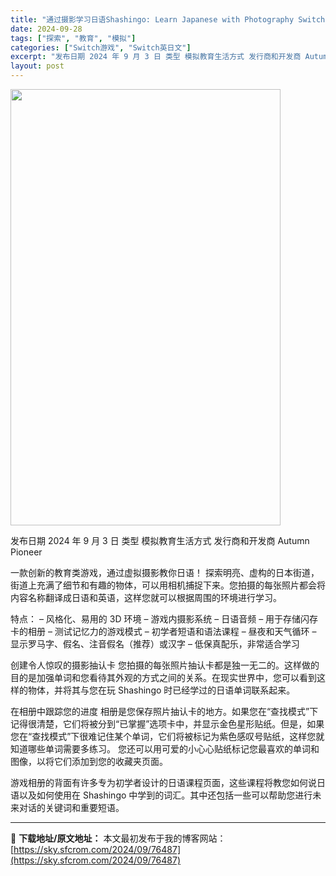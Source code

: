 ```yaml
---
title: "通过摄影学习日语Shashingo: Learn Japanese with Photography Switch NSP (v1.0.0)英文"
date: 2024-09-28
tags: ["探索", "教育", "模拟"]
categories: ["Switch游戏", "Switch英日文"]
excerpt: "发布日期 2024 年 9 月 3 日 类型 模拟教育生活方式 发行商和开发商 Autumn Pioneer 一款创新的教育类游戏，通过虚拟摄影教你日语！ 探索明亮、虚构的日本街道，街道上充满了细节和有趣的物体，可以用相机捕捉下来。您拍摄的每张照片都会将内容名称翻译成日语和英语，这样您就可以根据周围&hellip;"
layout: post
---
```


<img class="aligncenter size-full wp-image-76488" src="https://sky.sfcrom.com/wp-content/uploads/2024/09/2024092811351855.webp" alt="" width="432" height="698" />

发布日期 2024 年 9 月 3 日
类型 模拟教育生活方式
发行商和开发商 Autumn Pioneer

一款创新的教育类游戏，通过虚拟摄影教你日语！
探索明亮、虚构的日本街道，街道上充满了细节和有趣的物体，可以用相机捕捉下来。您拍摄的每张照片都会将内容名称翻译成日语和英语，这样您就可以根据周围的环境进行学习。

特点：
– 风格化、易用的 3D 环境
– 游戏内摄影系统
– 日语音频
– 用于存储闪存卡的相册
– 测试记忆力的游戏模式
– 初学者短语和语法课程
– 昼夜和天气循环
– 显示罗马字、假名、注音假名（推荐）或汉字
– 低保真配乐，非常适合学习

创建令人惊叹的摄影抽认卡
您拍摄的每张照片抽认卡都是独一无二的。这样做的目的是加强单词和您看待其外观的方式之间的关系。在现实世界中，您可以看到这样的物体，并将其与您在玩 Shashingo 时已经学过的日语单词联系起来。

在相册中跟踪您的进度
相册是您保存照片抽认卡的地方。如果您在“查找模式”下记得很清楚，它们将被分到“已掌握”选项卡中，并显示金色星形贴纸。但是，如果您在“查找模式”下很难记住某个单词，它们将被标记为紫色感叹号贴纸，这样您就知道哪些单词需要多练习。
您还可以用可爱的小心心贴纸标记您最喜欢的单词和图像，以将它们添加到您的收藏夹页面。

游戏相册的背面有许多专为初学者设计的日语课程页面，这些课程将教您如何说日语以及如何使用在 Shashingo 中学到的词汇。其中还包括一些可以帮助您进行未来对话的关键词和重要短语。

---
📖 **下载地址/原文地址：** 本文最初发布于我的博客网站：[https://sky.sfcrom.com/2024/09/76487](https://sky.sfcrom.com/2024/09/76487)
